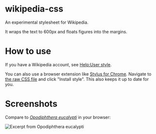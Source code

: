# wikipedia-css
An experimental stylesheet for Wikipedia.

It wraps the text to 600px and floats figures into the margins.

# How to use
If you have a Wikipedia account, see [Help:User style](https://en.wikipedia.org/wiki/Help:User_style).

You can also use a browser extension like [Stylus for Chrome](https://chrome.google.com/webstore/detail/stylus/clngdbkpkpeebahjckkjfobafhncgmne?hl=en). Navigate to [the raw CSS file](https://raw.githubusercontent.com/lynn/wikipedia-css/master/wikipedia.user.css) and click "Install style". This also keeps it up to date for you.

# Screenshots

Compare to [_Opodiphthera eucalypti_](https://en.wikipedia.org/w/index.php?title=Opodiphthera_eucalypti&oldid=858056162) in your browser:

![Excerpt from _Opodiphthera eucalypti_](example.png)
